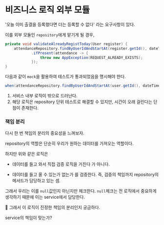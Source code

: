# 비즈니스 로직 외부 모듈

'오늘 이미 출결을 등록했다면 더는 등록할 수 없다' 라는 요구사항이 있다.

이를 외부 모듈인 `repository`에게 맡기게 될 경우,

```java
private void validateAlreadyRegistToday(User register) {
    attendanceRepository.findByUserIdAndStartAt(register.getId(), dateTimeHolder.getDate())
            .ifPresent(attendance -> {
                throw new AppException(REQUEST_ALREADY_EXISTS);
            });
}
```

다음과 같이 `mock`을 활용하여 테스트가 통과되었음을 명시해야 한다.

```java
when(attendanceRepository.findByUserIdAndStartAt(user.getId(), dateTimeHolder.getDate())).thenReturn(Optional.empty());
```

1. 서비스 내부 로직이 밖으로 드러난다.
2. 해당 로직은 repository 단위 테스트로 해결할 수 있지만, 시간이 오래 걸린다는 단점이 존재한다.

### 책임 분리

다시 한 번 책임의 분리의 중요성을 느껴보자.

repository의 역할은 단순히 우리가 원하는 데이터를 가져오는 역할이다.

하지만 위와 같은 로직은
- 데이터를 들고 와서 직접 검증 로직을 거친다
가 아니다.

- 데이터를 들고 올 수 있는가 없는가
를 검증한다. 즉, 검증의 책임까지 repository의 메서드가 담당하고 있는 셈.

그래서 우리는 이를 `null`값인지 아닌지만 체크한다. `null`체크는 전 로직에서 중요하게 생각하기 때문에 이는 service에서 담당한다.

🤔 그래서 이 로직이 진정한 책임의 분리인지 궁금하다.

service의 책임이 맞는가? 
